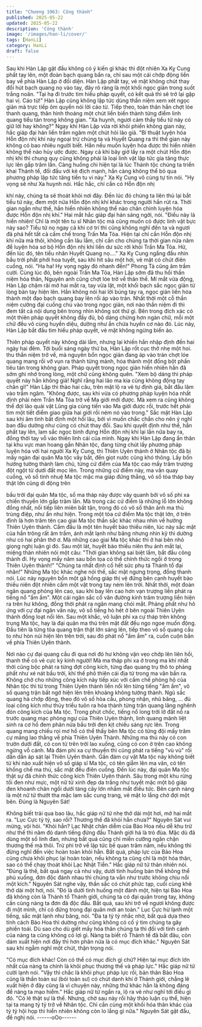 ```yaml
---
title: "Chương 1963: Công thành"
published: 2025-05-22
updated: 2025-05-22
description: 'Công thành'
image: '/images/han-li/cover/'
tags: [HanLi]
category: HanLi
draft: false
---
```


Sau khi Hàn Lập gật đầu không có ý kiến gì khác thì đột nhiên Xa
Kỵ Cung phất tay lên, một đoàn bạch quang bắn ra, chỉ sau một
cái chớp động liền bay về phía Hàn Lập ở đối diện. Hàn Lập phất
tay, vẻ mặt không chút thay đổi hút bạch quang nọ vào tay, đây rõ
ràng là một khối ngọc giản trong suốt trắng noãn.
"Tại hạ đi trước tìm hiểu pháp quyết, có kết quả thì sẽ trở lại gặp
hai vị. Cáo từ!"
Hàn Lập cũng không lập tức dùng thần niệm xem xét ngọc giản
mà trực tiếp ôm quyền nói lời cáo từ.
Tiếp theo, toàn thân hắn chợt lóe thanh quang, thân hình thoáng
một chút liền biến thành từng điểm linh quang tiểu tán trong
không gian.
"Xa huynh, ngươi cảm thấy tiểu tử này có giữ lời hay không?"
Ngay khi Hàn Lập vừa rời khỏi phiến không gian này, hắc giáp đại
hán liền trầm ngâm một chút hỏi lão giả.
"Bí thuật luyện hóa Hỗn độn nhị khí này ngoại trừ chúng ta và
Huyết Quang ra thì thế gian này không có bao nhiêu người biết.
Hắn nếu muốn luyện hóa được thì hiển nhiên không thể nào hủy
ước được. Ngay cả khi bây giờ lấy ra một chút Hỗn độn nhị khí thì
chung quy cũng không phải là loại linh vật lập tức gia tăng thực
lực lên gấp trăm lần. Càng huống chi hiện tại là lúc Thánh tộc
chúng ta triển khai Thánh tế, đối đầu với kè địch mạnh, hắn càng
không thể bỏ qua phương pháp lập tức tăng tiến tu vi này."
Xa Kỵ Cung vô cùng tự tin nói.
"Hy vọng sẽ như Xa huynh nói. Hắc hắc, chỉ cần có Hỗn độn nhị

khí này, chúng ta sẽ thoát khỏi nơi đây. Đến lúc đó chúng ta liên
thủ lại bắt tiểu tử này, đem một nửa Hỗn độn nhị khí khác trong
người hắn rút ra. Thời gian ngắn như thế, hắn hiển nhiên không
thể nào chân chính luyện hóa được Hỗn độn nhị khí."
Hai mắt hắc giáp đại hán sáng ngời, nói.
"Điều này là hiển nhiên! Chỉ là một tên tu sĩ Nhân tộc mà cũng
muốn có được linh vật bực này sao? Tiểu tử nọ ngay cả khi cơ trí
thì cũng không nghĩ đến ta và ngươi đã phá hết tất cả cấm chế
trong Trấn Ma Tỏa. Hiện tại chỉ cần Hỗn độn nhị khí nữa mà thôi,
không cần lâu lắm, chỉ cần cho chúng ta thời gian nửa năm để
luyện hóa sơ bộ Hỗn độn nhị khí liền dư sức rời khỏi Trấn Ma Tỏa.
Hừ, đến lúc đó, tên tiểu nhân Huyết Quang nọ...."
Xa Kỵ Cung ngẩng đầu nhìn bầu trời phất phới hoa tuyết, sau khi
hít sâu một hơi, vẻ mặt có chút điên cuồng, nói.
"Ha ha! Hy vọng ngày đó nhanh đến!"
Phong Tà cũng âm trầm cười.
Cùng lúc đó, bên ngoài Trấn Ma Tỏa, Hàn Lập sớm đã thu hồi
thần niệm hóa thân, Nguyên anh cũng chợt lóe trở về thân thế. Mí
mắt vừa động, Hàn Lập chậm rãi mở hai mắt ra, tay vừa lật, một
khối bạch sắc ngọc giản từ lòng bàn tay hiện lên. Hắn không nói
hai lời búng tay ra, ngọc giản liền hóa thành một đạo bạch quang
bay lên rồi áp vào trán.
Nhất thời một cỗ thần niệm cường đại cuồng chú vào trong ngọc
giản, nơi nào thần niệm đi thì đem tất cả nội dung bên trong nhìn
không sót thứ gì.
Bên trong đích xác có một thiên pháp quyết không đầy đủ, bộ
dáng chừng hơn ngàn chữ, mỗi một chữ đều vô cùng huyền diệu,
dường như ẩn chứa huyền cơ nào đó.
Lúc này, Hàn Lập bắt đầu tìm hiểu pháp quyết, vẻ mặt không
ngừng biến ảo.

Thiên pháp quyết này không dài lắm, nhưng lại khiến hắn nhập
định đến hai ngày hai đêm.
Tới buổi sáng ngày thứ ba, Hàn Lập rốt cục thở nhẹ một hoi. thu
thần niệm trở về, mà nguyên bổn ngọc giản đang áp vào trán chợt
lóe quang mang rồi vỡ vụn ra thành từng mảnh, hóa thành một
đống bột phấn tiêu tán trong không gian.
Pháp quyết trong ngọc giản hiển nhiên hắn đã sớm ghi nhớ trong
lòng, một chữ cũng không quên.
"Xem bộ dáng thì pháp quyết này hẳn không giả! Nghĩ rằng hai
lão ma kia cũng không động tay chân gì!"
Hàn Lập thì thào hai câu, trên mặt lộ ra vẻ tự định giá, bắt đầu
lâm vào trầm ngâm.
"Không được, sau khi vừa có phương pháp luyện hóa nhất định
phải ném Trấn Ma Tỏa trở về Ma giới mới được. Mà xem ra cũng
không thể đợi lão quái vật Lũng gia cùng tiến vào Ma giới được
rồi, trước hết phải tìm một tiết điểm giao giữa hai giới rồi ném nó
vào trong."
Sắc mặt Hàn Lập sau khi âm tình bất định một hồi lâu, bởi vì
muốn chắc chắn cho nên ý nghĩ ban đầu dường như cũng có chút
thay đổi.
Sau khi quyết định như thế, hắn phất tay lên, lam sắc ngọc bình
đựng Hỗn độn nhị khí lại lần nữa bay ra, đồng thời tay vỗ vào
thiên linh cái của mình.
Ngay khi Hàn Lập đang ẩn thân tại khu vực man hoang gần Nhân
tộc, đang từng chút lấy phương pháp luyện hóa với hai người Xa
Kỵ Cung, thì Thiên Uyên thành ở Nhân tộc đã bị mấy ngàn đại
quân Ma tộc vây bắt, đến giọt nước cũng khó thông.
Lấy bốn hướng tường thành làm chủ, từng cứ điểm của Ma tộc
cao mấy trăm trượng đột ngột từ dưới đất mọc lên. Trong những
cứ điểm này, ma vân quay cuồng, vô số tinh nhuệ Ma tộc mặc ma
giáp đứng thẳng, vô số tòa tháp bay thật lớn cũng di động trên

bầu trời đại quân Ma tộc, số ma tháp này được vây quanh bởi vô
số phi xa chiến thuyền lớn gấp trăm lần. Mà trong các cứ điểm là
những lỗ lớn không đồng nhất, nối tiếp liên miên bất tận, trong đó
có vô số thân ảnh ma thú trùng điệp, như ẩn như hiện.
Trong một tòa cứ điểm Ma tộc thật lớn, ở trên đỉnh là hơn trăm
tên cao giai Ma tộc thần sắc khác nhau nhìn về hướng Thiên
Uyên thành. Cầm đầu là một tên huyết bào thiếu niên, lúc này sắc
mặt của hắn trông rất âm trầm, ánh mắt lạnh như băng nhưng
nhìn kỹ thì dường như có hai phân thờ ơ. Mà những cao giai Ma
tộc khác thì ở hai bên nhỏ giọng nghị luận gì đó.
Sau một lát, huyết bào thiếu niên thu ánh mắt lại, miệng thản
nhiên nói một câu:
"Thời gian không sai biệt lắm, bắt đầu công thành đi. Hy vọng
mấy năm sau bổn tọa có thế chính thức ngồi ở trong Thiên Uyên
thành!"
"Chúng ta nhất định cố hết sức phụ tá Thánh tổ đại nhân!"
Những Ma tộc khác nghe nói thế, sắc mặt ngưng trọng, đồng
thanh nói.
Lúc này nguyên bổn một gã hồng giáp thị vệ đứng bên cạnh
huyết bào thiếu niên đột nhiên cầm một vật trong tay ném lên trời.
Nhất thời, một đoàn ngân quang phóng lên cao, sau khi bay lên
cao hơn vạn trượng liền phát ra tiếng nổ "ầm ầm".
Một cái ngân sắc cổ văn đường kính trăm trượng liền hiện ra trên
hư không, đồng thời phát ra ngân mang chói mắt. Phảng phất
như hô ứng với cự đại ngân văn này, vô số tiếng hò hét ở bên
ngoài Thiên Uyên thành đồng loạt nổi lên.
Sau một khắc, vô luận phi xa cự tháp trên không trung Ma tộc,
hay là đại quân ma thú trên mặt đất đều ngo ngoe muốn động.
Đầu tiên là từng tòa quang trận thật lớn sáng lên, tiếp theo vô số
quang cầu to như hòn núi hiện lên trên trời, sau đó phát nổ "ầm
ầm" ra, cuồn cuộn bắn về phía Thiên Uyên thành.

Nơi nào cự đại quang cầu đi qua nơi đó hư không vặn vẹo chớp
lên liên hồi, thanh thế có vẻ cực kỳ kinh người!
Mà ma tháp phi xa ở trong ma khí nhất thời cũng bộc phát ra từng
đợt công kích, từng đạo quang trụ thô to phảng phất như xé nát
bầu trời, khí thế phô thiên cái địa từ trong ma vân bắn ra.
Không chờ cho những công kích này tiếp xúc với cấm chế phòng
hộ của Nhân tộc thì từ trong Thiên Uyên thành liền nổi lên từng
tiếng "ầm ầm", vô số quang trận bất ngờ hiện lên trên khoảng
không tường thành. Ngũ sắc quang hà chớp động, theo đó vô số
hòa cầu, phong nhận, nhũ băng, … đủ loại công kích như thủy
triều tuôn ra hóa thành từng trận quang lãng nghênh đón công
kích của Ma tộc.
Trong phút chốc, tiếng nổ long trởi lở đất nổ ra trước quang mạc
phòng ngự của Thiên Uyẻn thành, linh quang mãnh liệt sinh ra cơ
hồ đem phân nửa bầu trởi đen kịt chiếu sáng rực lên.
Trong quang mang chiếu rọi mơ hồ có thể thấy bên Ma tộc có
từng đội mấy trăm cự mãng lao thẳng về phía Thiên Uyên Thành.
Những ma thú này có con trườn dưới đất, có con từ trên trời lao
xuống, cũng có con ở trên cao không ngừng vỗ cánh. Mà đám phi
xa cự thuyền thì cũng phát ra tiếng "vù vù" rồi dần dần áp sát lại
Thiên Uyên thành.
Gần đám cự vật Ma tộc này không biết từ khi nào xuất hiện vô số
giáp sĩ Ma tộc, có tên giẫm lên ma vân, có tên khống chế ma thú,
sắc mặt đều điên cuồng.
Đến lúc này, đại quân Ma tộc thật sự đã chính thức công kích
Thiên Uyên thành.
Sâu trong một khu rừng tối đen như mực, một nữ tử xinh đẹp da
trắng như tuyết mặc một bộ giáp đen khoanh chân ngồi dưới tàng
cây lớn nhắm mắt điều tức. Bên cạnh nàng là một nữ tử thướt tha
mặc lam sắc cung trang, vẻ mặt lo lắng chờ đợi một bên.
Đúng là Nguyên Sát!

Không biết trải qua bao lâu, hắc giáp nữ tử nhẹ thở dài một hơi,
mở hai mắt ra.
"Lục Cực tỷ tỷ, sao rồi? Thương thế đã khỏi hẳn chưa?"
Nguyên Sát vui mừng, vội hỏi.
"Khỏi hẳn? Lạc Nhật chân diễm của Bảo Hoa nếu dễ khu trừ như
thế thì năm đó danh tiếng đứng đầu Thánh giới há là trò đùa. Mặc
dù đã dùng một số linh đan, nhưng bất quá cũng chỉ miễn cưỡng
ngăn chặn thương thế mà thôi. Trừ phi trở về lập tức bế quan trăm
năm, nếu không thì đừng nghĩ đến việc hoàn toàn khỏi hẳn. Bất
quá, pháp lực của Bảo Hoa cũng chưa khôi phục lại hoàn toàn,
nếu không ta cũng chỉ là một hóa thân, sao có thể chạy thoát khỏi
Lạc Nhật Tiễn."
Hắc giáp nữ tử thản nhiên nói.
"Đúng là thế, bất quá ngay cả như vậy, dưới tình huống bản thể
không thể phủ xuống, đơn độc đánh nhau thì chúng ta vẫn như
trước không chịu nổi một kích."
Nguyên Sát nghe vậy, thần sắc có chút phức tạp, cuối cùng khẽ
thở dài một hơi, nói.
"Đó là dưới tình huống một đánh một, hiện tại Bảo Hoa đã không
còn là Thánh tổ Thánh giới, chúng ta có đại quân trong tay, không
cần cùng nàng ta đơn đả độc đấu. Bất quá, sau khi trở về ngươi
không được đi một mình, chỉ có đứng trong đại quân mới an
toàn."
Lục Cực hừ lạnh một tiếng, sắc mặt lạnh như băng, nói.
"Đa tạ tỷ tỷ nhắc nhờ, bất quá dựa theo tính cách Bảo Hoa thì
dường như cũng không có cố ý tìm chúng ta gây phiền toái. Dù
sao cho dù giết mấy hóa thân chúng ta thì đối với tình cảnh của
nàng ta cũng không có lợi gì. Nàng ta biết rõ Thánh tế đã bắt đâu,
còn dám xuất hiện nơi đây thì hơn phân nửa là có mục đích khác."
Nguyên Sát sau khi ngẫm nghĩ một chút, thận trọng nói.

"Có mục đích khác! Còn có thể có mục đích gì chứ? Hiện tại mục
đích lớn nhất của nàng ta chính là khôi phục thương thế và pháp
lực."
Hắc giáp nữ tử cười lạnh nói.
"Vậy thì chắc là khôi phục pháp lực rồi, bản thân Bảo Hoa cũng là
thần toán sư (bói toán sư) có chút danh khí ở Thánh giới, chẳng lẽ
xuất hiện ở đây cũng là vì chuyện này, những thứ khác hẳn là
không đáng để nàng ta mạo hiểm."
Hắc giáp nữ tử ngẩn ra, lộ ra vẻ như nghĩ tới điều gì đó.
"Có lẽ thật sự là thế. Nhưng, chờ sau này rồi hãy thảo luận cụ thể,
hiện tại ta mang tỷ tỷ trở về Nhân tộc. Chỉ cần cùng một khối hóa
thân khác của tỷ tỷ hội họp thì hiển nhiên không còn lo lắng gì
nữa."
Nguyên Sát gật đầu, đề nghị nói.
------oOo------
